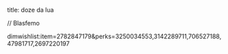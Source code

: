 title: doze da lua

//  Blasfemo

dimwishlist:item=2782847179&perks=3250034553,3142289711,706527188,47981717,2697220197
